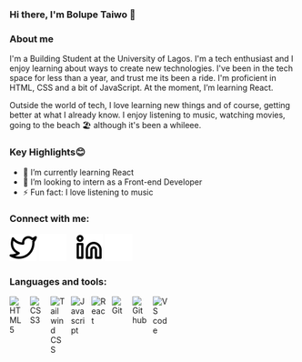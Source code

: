 ### Hi there, I'm Bolupe Taiwo 👋

### About me
I'm a Building Student at the University of Lagos.
I'm a tech enthusiast and I enjoy learning about ways to create new technologies. I've been in the tech space for less than a year, and trust me its been a ride.
I'm proficient in HTML, CSS and a bit of JavaScript. At the moment, I’m learning React.

Outside the world of tech, I love learning new things and of course, getting better at what I already know. I enjoy listening to music, watching movies, going to the beach 🏖 although it's been a whileee. 

### Key Highlights😊
- 🌱 I’m currently learning React
- 👯 I’m looking to intern as a Front-end Developer 
- ⚡ Fun fact: I love listening to music

### Connect with me:
[![website](/icons/twitter-light.svg)](https://twitter.com/bolupeee_#gh-light-mode-only)
[![website](/icons/twitter-dark.svg)](https://twitter.com/bolupeee_#gh-dark-mode-only)
&nbsp;&nbsp;
[![website](/icons/linkedin-light.svg)](https://www.linkedin.com/in/bolupe-taiwo-22853a1b0/#gh-light-mode-only)
[![website](/icons/linkedin-dark.svg)](https://www.linkedin.com/in/bolupe-taiwo-22853a1b0/#gh-dark-mode-only)
&nbsp;&nbsp;

### Languages and tools:
<img align="left" alt="HTML5" width="26px" style="padding-right:10px;" src="https://cdn.jsdelivr.net/gh/devicons/devicon/icons/html5/html5-plain-wordmark.svg" /> 
<img align="left" alt="CSS3" width="26px" style="padding-right:10px;" src="https://cdn.jsdelivr.net/gh/devicons/devicon/icons/css3/css3-plain-wordmark.svg" /> 
<img align="left" alt="Tailwind CSS" width="26px" style="padding-right:10px;" src="https://cdn.jsdelivr.net/gh/devicons/devicon/icons/tailwindcss/tailwindcss-plain.svg" /> 
<img align="left" alt="Javascript" width="26px" style="padding-right:10px;" src="https://cdn.jsdelivr.net/gh/devicons/devicon/icons/javascript/javascript-plain.svg" /> 
<img align="left" alt="React" width="26px" style="padding-right:10px;" src="https://cdn.jsdelivr.net/gh/devicons/devicon/icons/react/react-original.svg" /> 
<img align="left" alt="Git" width="26px" style="padding-right:10px;" src="https://cdn.jsdelivr.net/gh/devicons/devicon/icons/git/git-plain-wordmark.svg" /> 
<img align="left" alt="Github" width="26px" style="padding-right:10px;" src="https://user-images.githubusercontent.com/105107337/188502639-b8e65ab2-53af-4436-87c5-d7180af9ff38.png" /> 
<img align="left" alt="VS code" width="26px" style="padding-right:10px;" src="https://cdn.jsdelivr.net/gh/devicons/devicon/icons/vscode/vscode-original-wordmark.svg" />  


<!--
**Bolupe/Bolupe** is a ✨ _special_ ✨ repository because its `README.md` (this file) appears on your GitHub profile.

Here are some ideas to get you started:

- 🔭 I’m currently working on ...
- 🌱 I’m currently learning ...
- 👯 I’m looking to collaborate on ...
- 🤔 I’m looking for help with ...
- 💬 Ask me about ...
- 📫 How to reach me: ...
- 😄 Pronouns: ...
- ⚡ Fun fact: ...
-->
